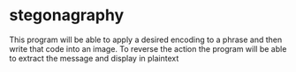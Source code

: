 # stegonagraphy

This program will be able to apply a desired encoding to a phrase and then write that code into an image. To reverse the action the program will be able to extract the message and display in plaintext
